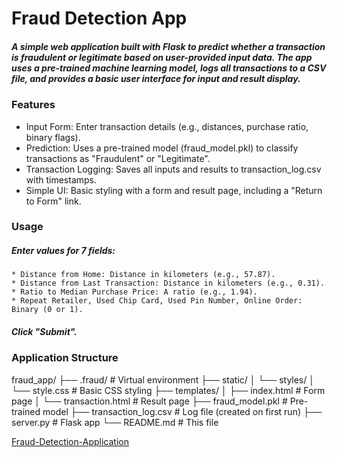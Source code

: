 # Fraud Detection App
##### A simple web application built with Flask to predict whether a transaction is fraudulent or legitimate based on user-provided input data. The app uses a pre-trained machine learning model, logs all transactions to a CSV file, and provides a basic user interface for input and result display.

### Features
* Input Form: Enter transaction details (e.g., distances, purchase ratio, binary flags).
* Prediction: Uses a pre-trained model (fraud_model.pkl) to classify transactions as "Fraudulent" or "Legitimate".
* Transaction Logging: Saves all inputs and results to transaction_log.csv with timestamps.
* Simple UI: Basic styling with a form and result page, including a "Return to Form" link.

### Usage
  ##### Enter values for 7 fields:
    * Distance from Home: Distance in kilometers (e.g., 57.87).
    * Distance from Last Transaction: Distance in kilometers (e.g., 0.31).
    * Ratio to Median Purchase Price: A ratio (e.g., 1.94).
    * Repeat Retailer, Used Chip Card, Used Pin Number, Online Order: Binary (0 or 1).
 ##### Click "Submit".

### Application Structure 

fraud_app/
├── .fraud/                  # Virtual environment
├── static/
│   └── styles/
│       └── style.css        # Basic CSS styling
├── templates/
│   ├── index.html           # Form page
│   └── transaction.html     # Result page
├── fraud_model.pkl          # Pre-trained model
├── transaction_log.csv      # Log file (created on first run)
├── server.py                # Flask app
└── README.md                # This file

[Fraud-Detection-Application](https://fraud-detection-knd8.onrender.com)
